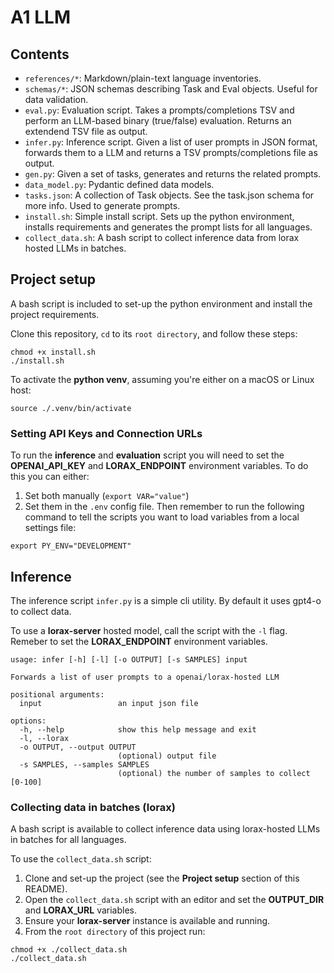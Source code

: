 # A1 LLM

## Contents
- `references/*`: Markdown/plain-text language inventories.
- `schemas/*`: JSON schemas describing Task and Eval objects. Useful for data validation.
- `eval.py`: Evaluation script. Takes a prompts/completions TSV and perform an LLM-based binary (true/false) evaluation. Returns an extendend TSV file as output.
- `infer.py`: Inference script. Given a list of user prompts in JSON format, forwards them to a LLM and returns a TSV prompts/completions file as output.
- `gen.py`: Given a set of tasks, generates and returns the related prompts.
- `data_model.py`: Pydantic defined data models.
- `tasks.json`: A collection of Task objects. See the task.json schema for more info. Used to generate prompts.
- `install.sh`: Simple install script. Sets up the python environment, installs requirements and generates the prompt lists for all languages.
- `collect_data.sh`: A bash script to collect inference data from lorax hosted LLMs in batches.

## Project setup
A bash script is included to set-up the python environment and install the project requirements.

Clone this repository, `cd` to its `root directory`, and follow these steps:
```
chmod +x install.sh
./install.sh
```

To activate the **python venv**, assuming you're either on a macOS or Linux host:
```
source ./.venv/bin/activate
```

### Setting API Keys and Connection URLs
To run the **inference** and **evaluation** script you will need to set the **OPENAI_API_KEY** and **LORAX_ENDPOINT** environment variables. To do this you can either:
1. Set both manually (`export VAR="value"`)
2. Set them in the `.env` config file. Then remember to run the following command to tell the scripts you want to load variables from a local settings file:
```
export PY_ENV="DEVELOPMENT"
```
## Inference

The inference script `infer.py` is a simple cli utility. By default it uses gpt4-o to collect data.

To use a **lorax-server** hosted model, call the script with the `-l` flag. Remeber to set the **LORAX_ENDPOINT** environment variables.
```
usage: infer [-h] [-l] [-o OUTPUT] [-s SAMPLES] input

Forwards a list of user prompts to a openai/lorax-hosted LLM

positional arguments:
  input                 an input json file

options:
  -h, --help            show this help message and exit
  -l, --lorax
  -o OUTPUT, --output OUTPUT
                        (optional) output file
  -s SAMPLES, --samples SAMPLES
                        (optional) the number of samples to collect [0-100]
```

### Collecting data in batches (lorax)
A bash script is available to collect inference data using lorax-hosted LLMs in batches for all languages.

To use the `collect_data.sh` script:
1. Clone and set-up the project (see the **Project setup** section of this README).
2. Open the `collect_data.sh` script with an editor and set the **OUTPUT_DIR** and **LORAX_URL** variables.
3. Ensure your **lorax-server** instance is available and running.
4. From the `root directory` of this project run:
```
chmod +x ./collect_data.sh
./collect_data.sh
```